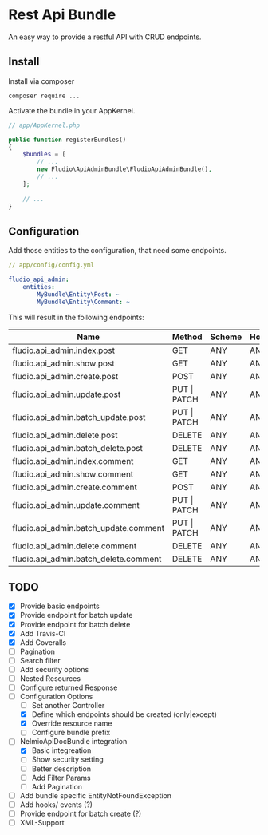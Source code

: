 # Rest Api Bundle

An easy way to provide a restful API with CRUD endpoints.

## Install

Install via composer

```
composer require ...
```
Activate the bundle in your AppKernel.

``` php
// app/AppKernel.php

public function registerBundles()
{
    $bundles = [
        // ...
        new Fludio\ApiAdminBundle\FludioApiAdminBundle(),
        // ...
    ];
    
    // ...
}
```

## Configuration

Add those entities to the configuration, that need some endpoints.


``` yaml
// app/config/config.yml

fludio_api_admin:
    entities:
        MyBundle\Entity\Post: ~
        MyBundle\Entity\Comment: ~
```
This will result in the following endpoints:

| Name                                    | Method            | Scheme | Host | Path            |
|-----------------------------------------|-------------------|--------|------|-----------------|
| fludio.api_admin.index.post             | GET               | ANY    | ANY  | /posts          |
| fludio.api_admin.show.post              | GET               | ANY    | ANY  | /posts/{id}     |
| fludio.api_admin.create.post            | POST              | ANY    | ANY  | /posts          |
| fludio.api_admin.update.post            | PUT &#124; PATCH  | ANY    | ANY  | /posts/{id}     |
| fludio.api_admin.batch\_update.post     | PUT &#124; PATCH  | ANY    | ANY  | /posts          |
| fludio.api_admin.delete.post            | DELETE            | ANY    | ANY  | /posts/{id}     |
| fludio.api_admin.batch\_delete.post     | DELETE            | ANY    | ANY  | /posts          |
| fludio.api_admin.index.comment          | GET               | ANY    | ANY  | /comments       |
| fludio.api_admin.show.comment           | GET               | ANY    | ANY  | /comments/{id}  |
| fludio.api_admin.create.comment         | POST              | ANY    | ANY  | /comments       |
| fludio.api_admin.update.comment         | PUT &#124;  PATCH | ANY    | ANY  | /comments/{id}  |
| fludio.api_admin.batch\_update.comment  | PUT &#124;  PATCH | ANY    | ANY  | /comments       |
| fludio.api_admin.delete.comment         | DELETE            | ANY    | ANY  | /comments/{id}  |
| fludio.api_admin.batch\_delete.comment  | DELETE            | ANY    | ANY  | /comments       |

## TODO

- [x] Provide basic endpoints
- [x] Provide endpoint for batch update
- [x] Provide endpoint for batch delete
- [x] Add Travis-CI
- [x] Add Coveralls
- [ ] Pagination
- [ ] Search filter
- [ ] Add security options
- [ ] Nested Resources
- [ ] Configure returned Response
- [ ] Configuration Options
  - [ ] Set another Controller
  - [x] Define which endpoints should be created (only|except)
  - [x] Override resource name
  - [ ] Configure bundle prefix
- [ ] NelmioApiDocBundle integration
  - [x] Basic integreation
  - [ ] Show security setting
  - [ ] Better description
  - [ ] Add Filter Params
  - [ ] Add Pagination 
- [ ] Add bundle specific EntityNotFoundException
- [ ] Add hooks/ events (?)
- [ ] Provide endpoint for batch create (?)
- [ ] XML-Support
